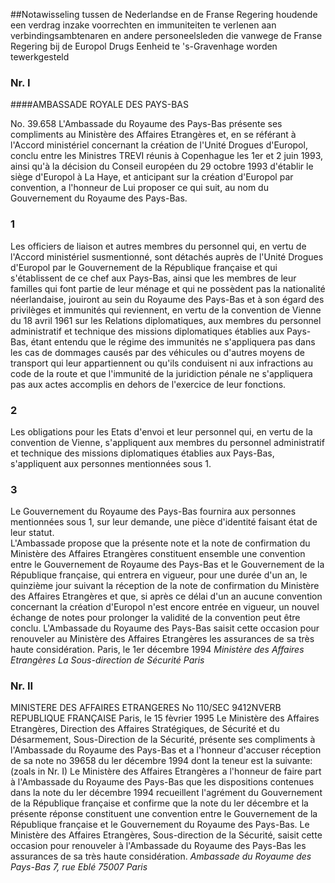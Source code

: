 <meta http-equiv='Content-Type' content='text/html; charset=utf-8' />

##Notawisseling tussen de Nederlandse en de Franse Regering houdende een verdrag inzake voorrechten en immuniteiten te verlenen aan verbindingsambtenaren en andere personeelsleden die vanwege de Franse Regering bij de Europol Drugs Eenheid te 's-Gravenhage worden tewerkgesteld

### Nr.  I  

####AMBASSADE ROYALE DES PAYS-BAS

No. 39.658 L'Ambassade du Royaume des Pays-Bas présente ses compliments au Ministère des Affaires Etrangères et, en se référant à l'Accord ministériel concernant la création de l'Unité Drogues d'Europol, conclu entre les Ministres TREVI réunis à Copenhague les 1er et 2 juin 1993, ainsi qu'à la décision du Conseil européen du 29 octobre 1993 d'établir le siège d'Europol à La Haye, et anticipant sur la création d'Europol par convention, a l'honneur de Lui proposer ce qui suit, au nom du Gouvernement du Royaume des Pays-Bas.  

### 1  

Les officiers de liaison et autres membres du personnel qui, en vertu de l'Accord ministériel susmentionné, sont détachés auprès de l'Unité Drogues d'Europol par le Gouvernement de la République française et qui s'établissent de ce chef aux Pays-Bas, ainsi que les membres de leur familles qui font partie de leur ménage et qui ne possèdent pas la nationalité néerlandaise, jouiront au sein du Royaume des Pays-Bas et à son égard des privilèges et immunités qui reviennent, en vertu de la convention de Vienne du 18 avril 1961 sur les Relations diplomatiques, aux membres du personnel administratif et technique des missions diplomatiques établies aux Pays-Bas, étant entendu que le régime des immunités ne s'appliquera pas dans les cas de dommages causés par des véhicules ou d'autres moyens de transport qui leur appartiennent ou qu'ils conduisent ni aux infractions au code de la route et que l'immunité de la juridiction pénale ne s'appliquera pas aux actes accomplis en dehors de l'exercice de leur fonctions.  

### 2  

Les obligations pour les Etats d'envoi et leur personnel qui, en vertu de la convention de Vienne, s'appliquent aux membres du personnel administratif et technique des missions diplomatiques établies aux Pays-Bas, s'appliquent aux personnes mentionnées sous 1.  

### 3  

Le Gouvernement du Royaume des Pays-Bas fournira aux personnes mentionnées sous 1, sur leur demande, une pièce d'identité faisant état de leur statut.  
L'Ambassade propose que la présente note et la note de confirmation du Ministère des Affaires Etrangères constituent ensemble une convention entre le Gouvernement de Royaume des Pays-Bas et le Gouvernement de la République française, qui entrera en vigueur, pour une durée d'un an, le quinzième jour suivant la réception de la note de confirmation du Ministère des Affaires Etrangères et que, si après ce délai d'un an aucune convention concernant la création d'Europol n'est encore entrée en vigueur, un nouvel échange de notes pour prolonger la validité de la convention peut être conclu. L'Ambassade du Royaume des Pays-Bas saisit cette occasion pour renouveler au Ministère des Affaires Etrangères les assurances de sa très haute considération. Paris, le 1er décembre 1994  *Ministère des Affaires Etrangères*   *La Sous-direction de Sécurité*   *Paris*    

### Nr.  II  

MINISTERE DES AFFAIRES ETRANGERES No 110/SEC 9412NVERB REPUBLIQUE FRANÇAISE Paris, le 15 fèvrier 1995 Le Ministère des Affaires Etrangères, Direction des Affaires Stratégiques, de Sécurité et du Désarmement, Sous-Direction de la Sécurité, présente ses compliments à l'Ambassade du Royaume des Pays-Bas et a l'honneur d'accuser réception de sa note no 39658 du ler décembre 1994 dont la teneur est la suivante:  (zoals in Nr. I)  Le Ministère des Affaires Etrangères a l'honneur de faire part à l'Ambassade du Royaume des Pays-Bas que les dispositions contenues dans la note du ler décembre 1994 recueillent l'agrément du Gouvernement de la République française et confirme que la note du ler décembre et la présente réponse constituent une convention entre le Gouvernement de la République française et le Gouvernement du Royaume des Pays-Bas. Le Ministère des Affaires Etrangères, Sous-direction de la Sécurité, saisit cette occasion pour renouveler à l'Ambassade du Royaume des Pays-Bas les assurances de sa très haute considération.  *Ambassade du Royaume des Pays-Bas*   *7, rue Eblé*   *75007 Paris*    
